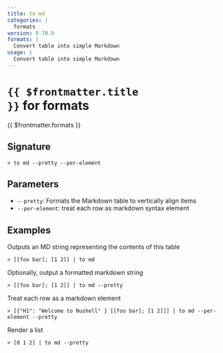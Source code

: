 ```yaml
---
title: to md
categories: |
  formats
version: 0.70.0
formats: |
  Convert table into simple Markdown
usage: |
  Convert table into simple Markdown
---
```


# <code>{{ $frontmatter.title }}</code> for formats

<div class='command-title'>{{ $frontmatter.formats }}</div>

## Signature

```> to md --pretty --per-element```

## Parameters

 -  `--pretty`: Formats the Markdown table to vertically align items
 -  `--per-element`: treat each row as markdown syntax element

## Examples

Outputs an MD string representing the contents of this table
```shell
> [[foo bar]; [1 2]] | to md
```

Optionally, output a formatted markdown string
```shell
> [[foo bar]; [1 2]] | to md --pretty
```

Treat each row as a markdown element
```shell
> [{"H1": "Welcome to Nushell" } [[foo bar]; [1 2]]] | to md --per-element --pretty
```

Render a list
```shell
> [0 1 2] | to md --pretty
```
